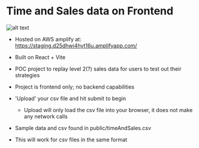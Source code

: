 # Time and Sales data on Frontend

![alt text](image.png)

- Hosted on AWS amplify at: https://staging.d25dhwi4hyt16u.amplifyapp.com/
- Built on React + Vite
- POC project to replay level 2(?) sales data for users to test out their strategies
- Project is frontend only; no backend capabilities
- 'Upload' your csv file and hit submit to begin

  - Upload will only load the csv file into your browser, it does not make any network calls

- Sample data and csv found in public/timeAndSales.csv
- This will work for csv files in the same format

